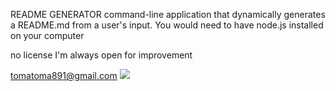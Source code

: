 README GENERATOR
command-line application that dynamically generates a README.md from a user's input.
You would need to have node.js installed on your computer

no license
I'm always open for improvement


tomatoma891@gmail.com
![](https://avatars.githubusercontent.com/u/27965576?)